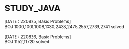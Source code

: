 # STUDY_JAVA

[DATE : 220825, Basic Problems]<br>
BOJ 1000,1001,1008,1330,2438,2475,2557,2739,2741 solved <br>
<br>
[DATE : 220826, Basic Problems]<br>
BOJ 1152,11720 solved <br>
<br>